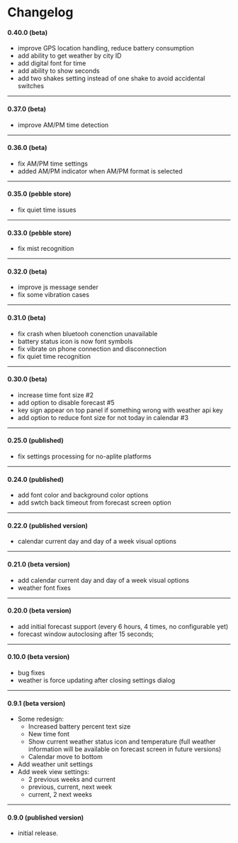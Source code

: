 # Changelog

#### 0.40.0 (beta)
 - improve GPS location handling, reduce battery consumption
 - add ability to get weather by city ID
 - add digital font for time
 - add ability to show seconds
 - add two shakes setting instead of one shake to avoid accidental switches
 
---
#### 0.37.0 (beta)
 - improve AM/PM time detection 

---
#### 0.36.0 (beta)
 - fix AM/PM time settings
 - added AM/PM indicator when AM/PM format is selected

---
#### 0.35.0 (pebble store)
 - fix quiet time issues

---
#### 0.33.0 (pebble store)
 - fix mist recognition

---
#### 0.32.0 (beta)
 - improve js message sender
 - fix some vibration cases

---
#### 0.31.0 (beta)
 - fix crash when bluetooh conenction unavailable
 - battery status icon is now font symbols
 - fix vibrate on phone connection and disconnection
 - fix quiet time recognition

---
#### 0.30.0 (beta)
 - increase time font size #2
 - add option to disable forecast #5
 - key sign appear on top panel if something wrong with weather api key
 - add option to reduce font size for not today in calendar #3

---
#### 0.25.0 (published)
 - fix settings processing for no-aplite platforms

---
#### 0.24.0 (published)
 - add font color and background color options
 - add swtch back timeout from forecast screen option 

---
#### 0.22.0 (published version)
 - calendar current day and day of a week visual options

---
#### 0.21.0 (beta version)
 - add calendar current day and day of a week visual options
 - weather font fixes
 
---
#### 0.20.0 (beta version)
 - add initial forecast support (every 6 hours, 4 times, no configurable yet)
 - forecast window autoclosing after 15 seconds;

---
#### 0.10.0 (beta version)
 - bug fixes
 - weather is force updating after closing settings dialog

---
#### 0.9.1 (beta version)
- Some redesign:
    - Increased battery percent text size
    - New time font
    - Show current weather status icon and temperature (full weather information will be available on forecast screen in future versions)
    - Calendar move to bottom
- Add weather unit settings
- Add week view settings:
    - 2 previous weeks and current
    - previous, current, next week
    - current, 2 next weeks

---
#### 0.9.0 (published version)
- initial release.